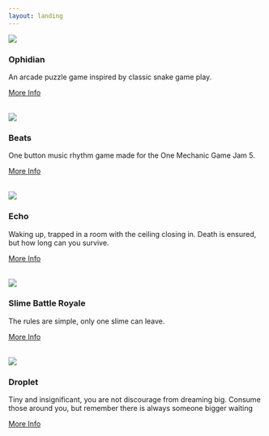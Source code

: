 ```yaml
---
layout: landing
---
```


<div class="row">
    <div class="col-12 col-md-4 d-flex  align-items-stretch">
        <div class="card" style="width: 100%; margin-bottom: 2rem;">
            <img src="/images/games/ophidian/game_preview.png" class="card-img-top">
            <div class="card-body d-flex flex-column">
                <h3 class="card-title">Ophidian</h3>
                <p class="card-text">An arcade puzzle game inspired by classic snake game play.</p>
                <a href="/games/ophidian.html" class="btn btn-primary w-100 mt-auto">More Info</a>
            </div>
        </div>
    </div>
    <div class="col-12 col-md-4 d-flex  align-items-stretch">
        <div class="card" style="width: 100%; margin-bottom: 2rem;">
            <img src="/images/games/beats/game_preview.png" class="card-img-top">
            <div class="card-body d-flex flex-column">
                <h3 class="card-title">Beats</h3>
                <p class="card-text">One button music rhythm game made for the One Mechanic Game Jam 5.</p>
                <a href="/games/beats.html" class="btn btn-primary w-100 mt-auto">More Info</a>
            </div>
        </div>
    </div>
    <div class="col-12 col-md-4 d-flex  align-items-stretch">
        <div class="card" style="width: 100%; margin-bottom: 2rem;">
            <img src="/images/games/echo/game_preview.png" class="card-img-top">
            <div class="card-body d-flex flex-column">
                <h3 class="card-title">Echo</h3>
                <p class="card-text">Waking up, trapped in a room with the ceiling closing in. Death is ensured, but how long can you survive.</p>
                <a href="/games/echo.html" class="btn btn-primary w-100 mt-auto">More Info</a>
            </div>
        </div>
    </div>
    <div class="col-12 col-md-4 d-flex align-items-stretch">
        <div class="card" style="width: 100%; margin-bottom: 2rem;">
            <img src="/images/games/slime-battle-royale/game_preview.png" class="card-img-top">
            <div class="card-body d-flex flex-column">
                <h3 class="card-title">Slime Battle Royale</h3>
                <p class="card-text">The rules are simple, only one slime can leave.</p>
                <a href="/games.slime-battle-royale.html" class="btn btn-primary w-100 mt-auto">More Info</a>
            </div>
        </div>
    </div>
    <div class="col-12 col-md-4 d-flex  align-items-stretch">
        <div class="card" style="width: 100%; margin-bottom: 2rem;">
            <img src="/images/games/droplet/game_preview.png" class="card-img-top">
            <div class="card-body d-flex flex-column">
                <h3 class="card-title">Droplet</h3>
                <p class="card-text">Tiny and insignificant, you are not discourage from dreaming big. Consume those around you, but remember there is always someone bigger waiting</p>
                <a href="/games/droplet.html" class="btn btn-primary w-100 mt-auto">More Info</a>
            </div>
        </div>               
    </div>    
</div>